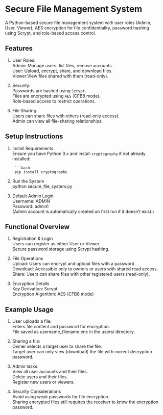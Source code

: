 # Secure File Management System

A Python-based secure file management system with user roles (Admin, User, Viewer), AES encryption for file confidentiality, password hashing using Scrypt, and role-based access control.

## Features

1. User Roles:  
        Admin: Manage users, list files, remove accounts.  
        User: Upload, encrypt, share, and download files.  
        Viewer:View files shared with them (read-only).  

2. Security:  
        Passwords are hashed using `Scrypt`.  
        Files are encrypted using `AES` (CFB8 mode).  
        Role-based access to restrict operations.  

3. File Sharing:  
        Users can share files with others (read-only access).  
        Admin can view all file-sharing relationships.  

 ## Setup Instructions

1. Install Requirements   
        Ensure you have Python 3.x and install `cryptography` if not already installed:  

        ```bash
        pip install cryptography
   
2. Run the System  
        python secure_file_system.py

3. Default Admin Login  
        Username: ADMIN  
        Password: admin1  
        (Admin account is automatically created on first run if it doesn’t exist.)  

 ## Functional Overview
 
1. Registration & Login  
        Users can register as either User or Viewer.  
        Secure password storage using Scrypt hashing.  

2. File Operations  
        Upload: Users can encrypt and upload files with a password.  
        Download: Accessible only to owners or users with shared read access.  
        Share: Users can share files with other registered users (read-only).  

3. Encryption Details  
        Key Derivation: Scrypt  
        Encryption Algorithm: AES (CFB8 mode)  

## Example Usage

1. User uploads a file:  
        Enters file content and password for encryption.  
        File saved as username_filename.enc in the users/ directory.  

2. Sharing a file:  
        Owner selects a target user to share the file.  
        Target user can only view (download) the file with correct decryption password.  

3. Admin tasks:  
        View all user accounts and their files.  
        Delete users and their files.  
        Register new users or viewers.  

4. Security Considerations  
        Avoid using weak passwords for file encryption.  
        Sharing encrypted files still requires the receiver to know the encryption password.  


